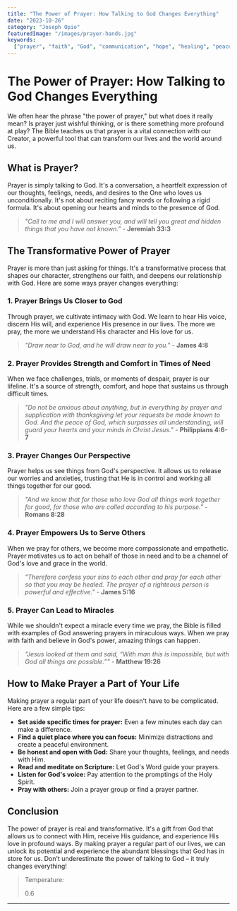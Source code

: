 ```yaml
---
title: "The Power of Prayer: How Talking to God Changes Everything"
date: "2023-10-26"
category: "Joseph Opio"
featuredImage: "/images/prayer-hands.jpg"
keywords:
  ["prayer", "faith", "God", "communication", "hope", "healing", "peace"]
---
```


# The Power of Prayer: How Talking to God Changes Everything

We often hear the phrase "the power of prayer," but what does it really mean? Is prayer just wishful thinking, or is there something more profound at play? The Bible teaches us that prayer is a vital connection with our Creator, a powerful tool that can transform our lives and the world around us.

## What is Prayer?

Prayer is simply talking to God. It's a conversation, a heartfelt expression of our thoughts, feelings, needs, and desires to the One who loves us unconditionally. It's not about reciting fancy words or following a rigid formula. It's about opening our hearts and minds to the presence of God.

> _"Call to me and I will answer you, and will tell you great and hidden things that you have not known."_ - **Jeremiah 33:3**

## The Transformative Power of Prayer

Prayer is more than just asking for things. It's a transformative process that shapes our character, strengthens our faith, and deepens our relationship with God. Here are some ways prayer changes everything:

### 1. Prayer Brings Us Closer to God

Through prayer, we cultivate intimacy with God. We learn to hear His voice, discern His will, and experience His presence in our lives. The more we pray, the more we understand His character and His love for us.

> _"Draw near to God, and he will draw near to you."_ - **James 4:8**

### 2. Prayer Provides Strength and Comfort in Times of Need

When we face challenges, trials, or moments of despair, prayer is our lifeline. It's a source of strength, comfort, and hope that sustains us through difficult times.

> _"Do not be anxious about anything, but in everything by prayer and supplication with thanksgiving let your requests be made known to God. And the peace of God, which surpasses all understanding, will guard your hearts and your minds in Christ Jesus."_ - **Philippians 4:6-7**

### 3. Prayer Changes Our Perspective

Prayer helps us see things from God's perspective. It allows us to release our worries and anxieties, trusting that He is in control and working all things together for our good.

> _"And we know that for those who love God all things work together for good, for those who are called according to his purpose."_ - **Romans 8:28**

### 4. Prayer Empowers Us to Serve Others

When we pray for others, we become more compassionate and empathetic. Prayer motivates us to act on behalf of those in need and to be a channel of God's love and grace in the world.

> _"Therefore confess your sins to each other and pray for each other so that you may be healed. The prayer of a righteous person is powerful and effective."_ - **James 5:16**

### 5. Prayer Can Lead to Miracles

While we shouldn't expect a miracle every time we pray, the Bible is filled with examples of God answering prayers in miraculous ways. When we pray with faith and believe in God's power, amazing things can happen.

> _"Jesus looked at them and said, “With man this is impossible, but with God all things are possible.”"_ - **Matthew 19:26**

## How to Make Prayer a Part of Your Life

Making prayer a regular part of your life doesn't have to be complicated. Here are a few simple tips:

- **Set aside specific times for prayer:** Even a few minutes each day can make a difference.
- **Find a quiet place where you can focus:** Minimize distractions and create a peaceful environment.
- **Be honest and open with God:** Share your thoughts, feelings, and needs with Him.
- **Read and meditate on Scripture:** Let God's Word guide your prayers.
- **Listen for God's voice:** Pay attention to the promptings of the Holy Spirit.
- **Pray with others:** Join a prayer group or find a prayer partner.

## Conclusion

The power of prayer is real and transformative. It's a gift from God that allows us to connect with Him, receive His guidance, and experience His love in profound ways. By making prayer a regular part of our lives, we can unlock its potential and experience the abundant blessings that God has in store for us. Don't underestimate the power of talking to God – it truly changes everything!

> Temperature:
>
> 0.6

---
